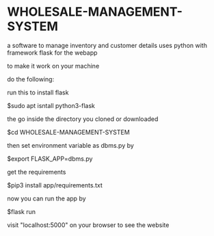 # WHOLESALE-MANAGEMENT-SYSTEM
a software to manage inventory and customer details
uses python with framework flask for the webapp

to make it work on your machine 

do the following:

run this to install flask

$sudo apt isntall python3-flask

the go inside the directory you cloned or downloaded

$cd WHOLESALE-MANAGEMENT-SYSTEM

then set environment variable as dbms.py by

$export FLASK_APP=dbms.py

get the requirements

$pip3 install app/requirements.txt

now you can run the app by

$flask run

visit "localhost:5000" on your browser to see the website
